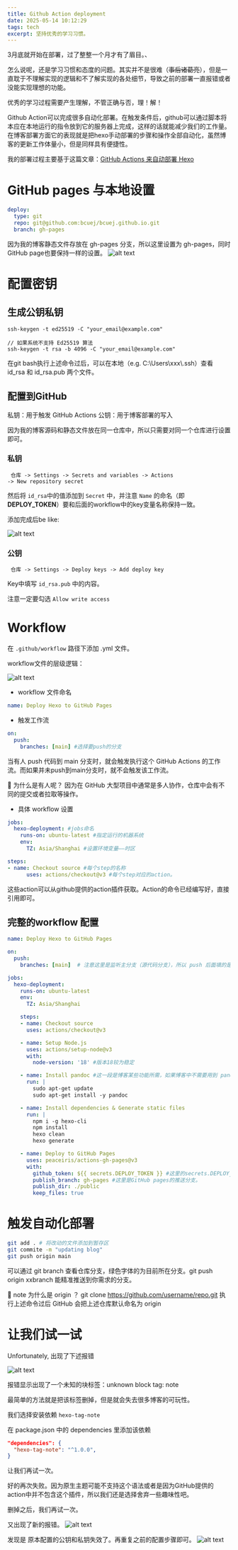 ```yaml
---
title: Github Action deployment
date: 2025-05-14 10:12:29
tags: tech
excerpt: 坚持优秀的学习习惯。
---
```


3月底就开始在部署，过了整整一个月才有了眉目。、

怎么说呢，还是学习习惯和态度的问题。其实并不是很难（~~事后诸葛亮~~），但是一直耽于不理解实现的逻辑和不了解实现的各处细节，导致之前的部署一直报错或者没能实现理想的功能。

优秀的学习过程需要产生理解，不管正确与否，理！解！

Github Action可以完成很多自动化部署。在触发条件后，github可以通过脚本将本应在本地运行的指令放到它的服务器上完成，这样的话就能减少我们的工作量。在博客部署方面它的表现就是把hexo手动部署的步骤和操作全部自动化，虽然博客的更新工作体量小，但是同样具有便捷性。

我的部署过程主要基于这篇文章：[GitHub Actions 来自动部署 Hexo](https://zhuanlan.zhihu.com/p/170563000)

# GitHub pages 与本地设置

```yml
deploy:
  type: git
  repo: git@github.com:bcuej/bcuej.github.io.git
  branch: gh-pages
```
因为我的博客静态文件存放在 gh-pages 分支，所以这里设置为 gh-pages，同时GitHub page也要保持一样的设置。
![alt text](GitHubpage.png)

# 配置密钥

## 生成公钥私钥
```
ssh-keygen -t ed25519 -C "your_email@example.com"

// 如果系统不支持 Ed25519 算法
ssh-keygen -t rsa -b 4096 -C "your_email@example.com"
```
在git bash执行上述命令过后，可以在本地（e.g. C:\Users\xxx\\.ssh）查看 id_rsa 和 id_rsa.pub 两个文件。

## 配置到GitHub

私钥：用于触发 GitHub Actions
公钥：用于博客部署的写入

因为我的博客源码和静态文件放在同一仓库中，所以只需要对同一个仓库进行设置即可。

### 私钥

<code> 仓库 -> Settings -> Secrets and variables -> Actions -> New repository secret </code>

然后将 <code>id_rsa</code>中的值添加到 <code>Secret</code> 中，并注意 <code>Name</code> 的命名（即 **DEPLOY_TOKEN**）要和后面的workflow中的key变量名称保持一致。

添加完成后be like:

![alt text](secretkey.png)

### 公钥

<code> 仓库 -> Settings -> Deploy keys -> Add deploy key </code>

Key中填写 <code>id_rsa.pub</code> 中的内容。

注意一定要勾选 <code>Allow write access</code>

# Workflow

在 <code>.github/workflow</code> 路径下添加 .yml 文件。

workflow文件的层级逻辑：

![alt text](workflowmindmap.png)

- workflow 文件命名

```yml
name: Deploy Hexo to GitHub Pages 
```

- 触发工作流

```yml
on:
  push:
    branches: [main] #选择要push的分支
```
当有人 push 代码到 main 分支时，就会触发执行这个 GitHub Actions 的工作流。而如果并未push到main分支时，就不会触发该工作流。 

📓 为什么是有人呢？
因为在 GitHub 大型项目中通常是多人协作，仓库中会有不同的提交或者拉取等操作。

- 具体 workflow 设置

```yml
jobs:
  hexo-deployment: #jobs命名
    runs-on: ubuntu-latest #指定运行的机器系统
    env:
      TZ: Asia/Shanghai #设置环境变量——时区
```

```yml
steps:
- name: Checkout source #每个step的名称
      uses: actions/checkout@v3 #每个step对应的action。
```
这些action可以从github提供的action插件获取。Action的命令已经编写好，直接引用即可。

## 完整的workflow 配置

```yml
name: Deploy Hexo to GitHub Pages

on:
  push:
    branches: [main]  # 注意这里是监听主分支（源代码分支），所以 push 后面填的是 main 分支

jobs:
  hexo-deployment:
    runs-on: ubuntu-latest
    env:
      TZ: Asia/Shanghai

    steps:
    - name: Checkout source
      uses: actions/checkout@v3

    - name: Setup Node.js
      uses: actions/setup-node@v3
      with:
        node-version: '18' #版本18较为稳定

    - name: Install pandoc #这一段是博客某些功能所需，如果博客中不需要用到 pandoc 插件可不用安装。
      run: |
        sudo apt-get update
        sudo apt-get install -y pandoc

    - name: Install dependencies & Generate static files
      run: |
        npm i -g hexo-cli
        npm install
        hexo clean
        hexo generate

    - name: Deploy to GitHub Pages
      uses: peaceiris/actions-gh-pages@v3
      with:
        github_token: ${{ secrets.DEPLOY_TOKEN }} #这里的secrets.DEPLOY_TOKEN 即是之前添加的私钥。
        publish_branch: gh-pages #这里是GitHub pages的推送分支。
        publish_dir: ./public
        keep_files: true

```

# 触发自动化部署

``` bash
git add . # 将改动的文件添加到暂存区
git commite -m "updating blog"
git push origin main

```
可以通过 git branch 查看仓库分支，绿色字体的为目前所在分支。git push origin xxbranch 能精准推送到你需求的分支。

📓 note 为什么是 origin ？
git clone https://github.com/username/repo.git
执行上述命令过后 GitHub 会把上述仓库默认命名为 origin


# 让我们试一试
Unfortunately, 出现了下述报错

![alt text](error.png)

报错显示出现了一个未知的块标签：unknown block tag: note

最简单的方法就是把该标签删掉，但是就会失去很多博客的可玩性。

我们选择安装依赖 <code>hexo-tag-note</code>

在 package.json 中的 dependencies 里添加该依赖
```json
"dependencies": {
  "hexo-tag-note": "^1.0.0",
}
```

让我们再试一次。

好的再次失败。因为原生主题可能不支持这个语法或者是因为GitHub提供的action中并不包含这个插件，所以我们还是选择舍弃一些趣味性吧。

删掉之后，我们再试一次。

又出现了新的报错。
![alt text](error3.png)

发现是 原本配置的公钥和私钥失效了。再重复之前的配置步骤即可。
![alt text](success.png)